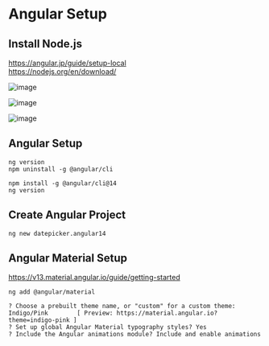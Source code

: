 # Angular Setup

## Install Node.js
https://angular.jp/guide/setup-local  
https://nodejs.org/en/download/  


![image](https://user-images.githubusercontent.com/38905609/174221507-415108dd-d73a-497a-aef4-ebc27dd99e27.png)

![image](https://user-images.githubusercontent.com/38905609/174221619-1cf64e4b-97d4-4d72-99e5-0dcee2c20a60.png)


![image](https://user-images.githubusercontent.com/38905609/174221710-44a8fa1b-a414-49f7-a24e-23d0510aa527.png)


## Angular Setup

`ng version`  
`npm uninstall -g @angular/cli`  
```
npm install -g @angular/cli@14
ng version
```

## Create Angular Project
```
ng new datepicker.angular14
```

## Angular Material Setup
https://v13.material.angular.io/guide/getting-started
```
ng add @angular/material

? Choose a prebuilt theme name, or "custom" for a custom theme: Indigo/Pink        [ Preview: https://material.angular.io?theme=indigo-pink ]
? Set up global Angular Material typography styles? Yes  
? Include the Angular animations module? Include and enable animations
```
